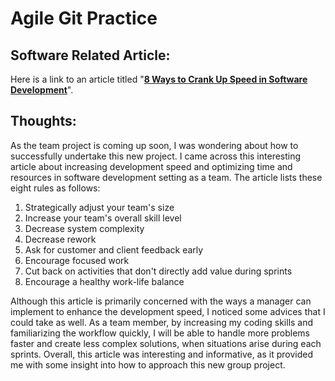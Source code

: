 # Agile Git Practice
## Software Related Article:
Here is a link to an article titled "**[8 Ways to Crank Up Speed in Software Development](https://www.targetprocess.com/articles/speed-in-software-development/)**".
## Thoughts:
As the team project is coming up soon, I was wondering about how to successfully undertake this new project. I came across this interesting article about increasing development speed and optimizing time and resources in software development setting as a team. The article lists these eight rules as follows:
1. Strategically adjust your team's size 
2. Increase your team's overall skill level 
3. Decrease system complexity 
4. Decrease rework 
5. Ask for customer and client feedback early 
6. Encourage focused work 
7. Cut back on activities that don't directly add value during sprints 
8. Encourage a healthy work-life balance

Although this article is primarily concerned with the ways a manager can implement to enhance the development speed, I noticed some advices that I could take as well. As a team member, by increasing my coding skills and familiarizing the workflow quickly, I will be able to handle more problems faster and create less complex solutions, when situations arise during each sprints. Overall, this article was interesting and informative, as it provided me with some insight into how to approach this new group project.